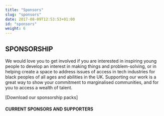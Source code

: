 ```yaml
---
title: "Sponsors"
slug: "sponsors"
date: 2017-08-09T12:53:53+01:00
id: "sponsors"
weight: 6
---
```


## SPONSORSHIP

We would love you to get involved if you are interested in inspiring young people to develop an interest in making things and problem-solving, or in helping create a space to address issues of access in tech industries for black peoples of all ages and abilities in the UK. Supporting our work is a great way to show your commitment to marginalised communities, and for you to access a wealth of talent.

[Download our sponsorship packs]

#### CURRENT SPONSORS AND SUPPORTERS
